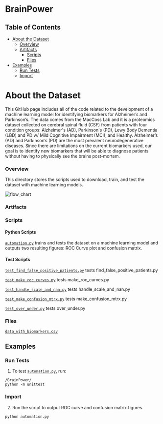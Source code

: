 # BrainPower

## Table of Contents

  - [About the Dataset](#about-the-dataset)
    - [Overview](#overview)
    - [Artifacts](#artifacts)
      - [Scripts](#scripts)
      - [Files](#files)
  - [Examples](#examples)
    - [Run Tests](#run-tests)
    - [Import](#import)

# About the Dataset
This GitHub page includes all of the code related to the development of a machine learning model for identifying biomarkers for Alzheimer’s and Parkinson’s. The data comes from the MacCoss Lab and it is a proteomics dataset collected on cerebral spinal fluid (CSF) from patients with four condition groups: Alzheimer's (AD), Parkinson's (PD), Lewy Body Dementia (LBD) and PD w/ Mild Cognitive Impairment (MCI), and Healthy. 
Alzheimer’s (AD) and Parkinson’s (PD) are the most prevalent neurodegenerative diseases. Since there are limitations on the current biomarkers used, our goal is to identify new biomarkers that will be able to diagnose patients without having to physically see the brains post-mortem.

### Overview

This directory stores the scripts used to download, train, and test the dataset with machine learning models. 

![flow_chart](https://github.com/BrainPowerChemE/BrainPower/assets/121738843/db6cd4cd-9438-4ffc-b0ee-268ef90adc1b)

### Artifacts

### Scripts

#### Python Scripts
[`automation.py`](automation.py) trains and tests the dataset on a machine learning model and outputs two resulting figures: ROC Curve plot and confusion matrix.


#### Test Scripts
[`test_find_false_positive_patients.py`](brainpower/tests/test_find_false_positive_patients.py) tests find_false_positive_patients.py

[`test_make_roc_curves.py`](brainpower/tests/test_make_roc_curves.py) tests make_roc_curves.py

[`test_handle_scale_and_nan.py`](brainpower/tests/test_handle_scale_and_nan.py) tests handle_scale_and_nan.py

[`test_make_confusion_mtrx.py`](brainpower/tests/test_make_confusion_mtrx.py) tests make_confusion_mtrx.py

[`test_over_under.py`](brainpower/tests/test_over_under.py) tests over_under.py

### Files

[`data_with_biomarkers.csv`](data/final_dataset/data_with_biomarkers.csv) 


## Examples

### Run Tests

1. To test [`automation.py`](automation.py), run:

```
/BrainPower/
python -m unittest
```

### Import

2. Run the script to output  ROC curve and confusion matrix figures.
```
python automation.py
```
